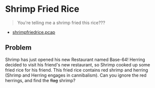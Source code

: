 # Shrimp Fried Rice
> You're telling me a shrimp fried this rice???
* [shrimpfriedrice.pcap](./shrimpfriedrice.pcap)

## Problem
Shrimp has just opened his new Restaurant named Base-64!
Herring decided to visit his friend's new restaurant, so Shrimp cooked up some fried rice for his friend.
This fried rice contains red shrimp and herring (Shrimp and Herring engages in cannibalism).
Can you ignore the red herrings, and find the ~~flag~~ shrimp?


